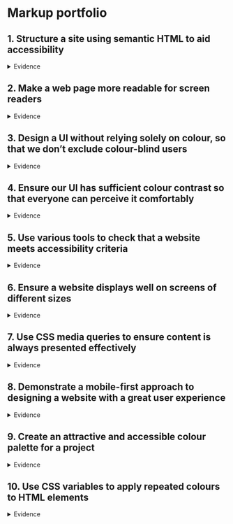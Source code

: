 # Markup portfolio


## 1. Structure a site using semantic HTML to aid accessibility
<details>
  <summary>Evidence</summary>
  <br>
  Throughout our code we adhered as closely to the A11Y guidelines as we could to use the correct elements. This was so that a screen reader could read each element of our code and feed it back to the user.
  
  Below is an exmaple of our code where we have used semantics to make the code easier to read.
  
  In addition to this we have also add in a class to each element, so that a developer working on the code knows what each element pertains to.
  
  ```html
    <header>
      <nav class="navbar">
        <a href="#" class="nav-branding">NerdWhale</a>
        <ul class="nav-menu">
          <li class="nav-item">
            <a href="#home" class="nav-link">Home</a>
          </li>
          <li class="nav-item">
            <a href="#about" class="nav-link">About Us</a>
          </li>
          <li class="nav-item">
            <a href="#ourwork" class="nav-link">Our Work</a>
          </li>
          <li class="nav-item">
            <a href="#contactus" class="nav-link">Contact Us</a>
          </li>
        </ul>
      </nav>
  </header>
```
</details>

## 2. Make a web page more readable for screen readers

<details>
  <summary>Evidence</summary>
  <br>
  We have included alternative text on images to help screen readers understand and feed back to visually impaired users what the element pertains to.
  
  ```html
  <div class="home-img">
  <img src="img/Nerdwhale2-01.png" alt="company image" class="company-pic" />
  </div>
 ```
</details>

## 3. Design a UI without relying solely on colour, so that we don’t exclude colour-blind users

<details>
  <summary>Evidence</summary>
  <br>
  

  |![image](https://user-images.githubusercontent.com/101563800/203403742-7c70ef1d-0de8-4aa0-bcd4-dc92a02dafd4.png)|
  |:--:| 
  | *Above: The meet the team section of our agency website* |
  
  We approached this project with the intention of starting with as little colour as possible to cater towards colour blind users. However, as time went on we decided to also add in colours that could be easily read by individuals with conditions like dyslexia.
  
</details>

## 4. Ensure our UI has sufficient colour contrast so that everyone can perceive it comfortably

<details>
  <summary>Evidence</summary>
  
  
</details>

## 5. Use various tools to check that a website meets accessibility criteria

<details>
  <summary>Evidence</summary>
  
  We used a mixture of Chrome's Lighthouse Extension to check for any immediate faults in our website, for example images not having alt text. In addition to this we used W3's HTML Markup Validator to check for semantic errors within our code and minimise the number of errors we were seeing.
  
  |![image](https://user-images.githubusercontent.com/101563800/205083937-a656c717-1173-4b25-b081-83255584591c.png)|
  |:--:|
  | *Above: Using Chrome's Lighthouse Extension to measure the website aginst various metrics* |
  
  |![image](https://user-images.githubusercontent.com/101563800/205084952-9fd6072d-0f7b-4ff9-bc80-ae44a1631ab8.png)|
  |:--:|
  | *Above: Using W3's HTML Markup Validator* |

</details>

## 6. Ensure a website displays well on screens of different sizes

<details>
  <summary>Evidence</summary>
  
  |![image](https://user-images.githubusercontent.com/101563800/205667761-dde0f43a-6aba-4685-99bc-a84e208a4723.png)|
  |:--:|
  |*Above: What the app looks like on a Samsung S8+*|

  
</details>

## 7. Use CSS media queries to ensure content is always presented effectively

<details>
  <summary>Evidence</summary>
</details>

## 8. Demonstrate a mobile-first approach to designing a website with a great user experience

<details>
  <summary>Evidence</summary>
</details>

## 9. Create an attractive and accessible colour palette for a project

<details>
  <summary>Evidence</summary>
</details>

## 10. Use CSS variables to apply repeated colours to HTML elements

<details>
  <summary>Evidence</summary>
</details>
